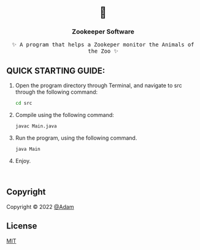 <!-- PROJECT LOGO -->
<h1 align="center">🦁</h1>
<h3 align="center">Zookeeper Software</h3>

  <p align="center">
    <samp>✨ A program that helps a Zookeper monitor the Animals of the Zoo ✨</samp><br>
    

## QUICK STARTING GUIDE:
1. Open the program directory through Terminal, and navigate to src through the following command:

	```sh
    cd src
    ```
2. Compile using the following command:

    ```sh
    javac Main.java
    ```

3. Run the program, using the following command.

	```sh
	java Main
	```

4. Enjoy. 
<br/>

<!-- CONTRIBUTING GUIDELINES -->

<!-- LICENSE -->
## Copyright

Copyright © 2022 [@Adam](https://AdamDoing.Tech)

## License

[MIT](https://github.com/AdamDoingTech/Zookeeper/blob/main/LICENSE)
